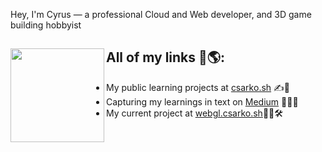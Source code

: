 Hey, I'm Cyrus — a professional Cloud and Web developer, and 3D game building hobbyist

## All of my links 🔗🌎: <img src="https://readme-viewer.csarko.sh/hackerman_rounded_marginright.png" height="150" width="auto" align="left" />
- My public learning projects at <a href="https://csarko.sh">csarko.sh</a> ✍️📱
- Capturing my learnings in text on <a href="https://medium.com/@csarkosh">Medium</a> 🧑‍💻📄
- My current project at <a href="https://webgl.csarko.sh">webgl.csarko.sh</a>👷‍♂️🛠
